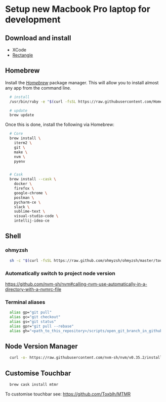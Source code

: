 # Setup new Macbook Pro laptop for development

## Download and install

- XCode
- [Rectangle](https://rectangleapp.com/)

## Homebrew

Install the _[Homebrew](https://brew.sh/)_ package manager. This will allow you to install almost any app from the command line.

```bash
  # install
  /usr/bin/ruby -e "$(curl -fsSL https://raw.githubusercontent.com/Homebrew/install/master/install)"

  # update
  brew update
```

Once this is done, install the following via Homebrew:

```bash
  # Core
  brew install \
    iterm2 \
    git \
    make \
    nvm \
    pyenv


  # Cask
  brew install --cask \
    docker \
    firefox \
    google-chrome \
    postman \
    pycharm-ce \
    slack \
    sublime-text \
    visual-studio-code \
    intellij-idea-ce
```

## Shell

### ohmyzsh

```bash
  sh -c "$(curl -fsSL https://raw.github.com/ohmyzsh/ohmyzsh/master/tools/install.sh)"
```

### Automatically switch to project node version

https://github.com/nvm-sh/nvm#calling-nvm-use-automatically-in-a-directory-with-a-nvmrc-file

### Terminal aliases

```bash
  alias gp="git pull"
  alias gc="git checkout"
  alias gs="git status"
  alias gpr="git pull --rebase"
  alias gh="<path_to_this_repository>/scripts/open_git_branch_in_github.sh
```

## Node Version Manager

```bash
  curl -o- https://raw.githubusercontent.com/nvm-sh/nvm/v0.35.2/install.sh | bash
```

## Customise Touchbar

```bash
  brew cask install mtmr
```

To customise touchbar see: https://github.com/Toxblh/MTMR
